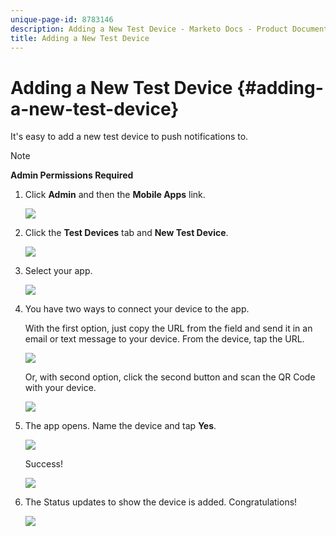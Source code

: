 ```yaml
---
unique-page-id: 8783146
description: Adding a New Test Device - Marketo Docs - Product Documentation
title: Adding a New Test Device
---
```


# Adding a New Test Device {#adding-a-new-test-device}

It's easy to add a new test device to push notifications to.

>[!NOTE]
>
>**Admin Permissions Required**

1. Click **Admin** and then the **Mobile Apps** link.

   ![](assets/image2015-7-9-14-3a33-3a12.png)

1. Click the **Test Devices** tab and **New Test Device**.

   ![](assets/image2015-7-17-17-3a4-3a52.png)

1. Select your app.

   ![](assets/image2015-7-17-17-3a6-3a4.png)

1. You have two ways to connect your device to the app.

   With the first option, just copy the URL from the field and send it in an email or text message to your device. From the device, tap the URL.

   ![](assets/image2015-7-20-11-3a27-3a2.png)

   Or, with second option, click the second button and scan the QR Code with your device.

   ![](assets/image2015-7-17-17-3a9-3a54.png)

1. The app opens. Name the device and tap **Yes**.

   ![](assets/image2015-7-17-17-3a31-3a23.png)

   Success!

   ![](assets/image2015-7-17-17-3a33-3a5.png)

1. The Status updates to show the device is added. Congratulations!

   ![](assets/image2015-7-17-17-3a14-3a32.png)
